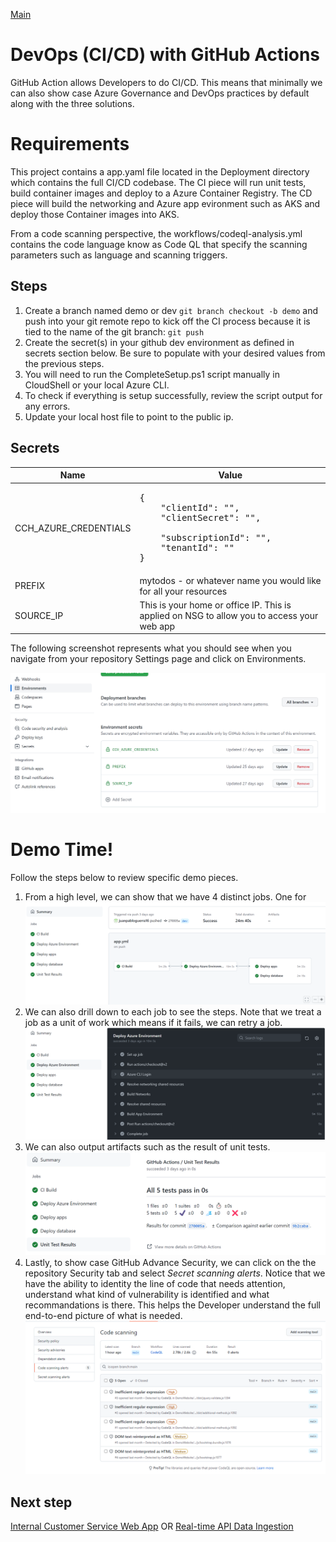 [Main](README.md)

# DevOps (CI/CD) with GitHub Actions
GitHub Action allows Developers to do CI/CD. This means that minimally we can also show case Azure Governance and DevOps practices by default along with the three solutions.

# Requirements
This project contains a app.yaml file located in the Deployment directory which contains the full CI/CD codebase. The CI piece will run unit tests, build container images and deploy to a Azure Container Registry. The CD piece will build the networking and Azure app evironment such as AKS and deploy those Container images into AKS.

From a code scanning perspective, the workflows/codeql-analysis.yml contains the code language know as Code QL that specify the scanning parameters such as language and scanning triggers. 

## Steps
1. Create a branch named demo or dev ```git branch checkout -b demo``` and push into your git remote repo to kick off the CI process because it is tied to the name of the git branch: ```git push```
2. Create the secret(s) in your github dev environment as defined in secrets section below. Be sure to populate with your desired values from the previous steps.
3. You will need to run the CompleteSetup.ps1 script manually in CloudShell or your local Azure CLI.
4. To check if everything is setup successfully, review the script output for any errors.
5. Update your local host file to point to the public ip.

## Secrets
| Name | Value |
| --- | --- |
| CCH_AZURE_CREDENTIALS | <pre>{<br/>&nbsp;&nbsp;&nbsp;&nbsp;"clientId": "",<br/>&nbsp;&nbsp;&nbsp;&nbsp;"clientSecret": "", <br/>&nbsp;&nbsp;&nbsp;&nbsp;"subscriptionId": "",<br/>&nbsp;&nbsp;&nbsp;&nbsp;"tenantId": "" <br/>}</pre> |
| PREFIX | mytodos - or whatever name you would like for all your resources |
| SOURCE_IP | This is your home or office IP. This is applied on NSG to allow you to access your web app |

The following screenshot represents what you should see when you navigate from your repository Settings page and click on Environments.

![Environment Secrets Setup](/doc/SecretsPerEnvironment.png)

# Demo Time!
Follow the steps below to review specific demo pieces.

1. From a high level, we can show that we have 4 distinct jobs. One for 
![GitHub Action](/doc/GitHubAction.png)
2. We can also drill down to each job to see the steps. Note that we treat a job as a unit of work which means if it fails, we can retry a job.
![GitHub Action Job](/doc/GitHubActionJob.png)
3. We can also output artifacts such as the result of unit tests.
![Unit Tests](/doc/UnitTests.png)
4. Lastly, to show case GitHub Advance Security, we can click on the the repository Security tab and select *Secret scanning alerts*. Notice that we have the ability to identity the line of code that needs attention, understand what kind of vulnerability is identified and what recommandations is there. This helps the Developer understand the full end-to-end picture of what is needed.
![GitHub Enterprise Advance Security](/doc/GHEAdvanceSecurity.png)

## Next step
[Internal Customer Service Web App](APP.md) OR [Real-time API Data Ingestion](AKS.md)